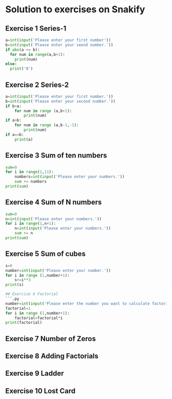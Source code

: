 # Solution to exercises on Snakify

## Exercise 1 Series-1
```.py
a=int(input('Please enter your first number'))
b=int(input('Please enter your seond number.'))
if abs(a <= b):
  for num in range(a,b+1):
    print(num)
else:
  print('0')
```

## Exercise 2 Series-2
```.py
a=int(input('Please enter your first number.'))
b=int(input('Please enter your second number.'))
if b>a:
    for num in range (a,b+1):
        print(num)
if a>b:
    for num in range (a,b-1,-1):
        print(num)
if a==b:
    print(a)
```

## Exercise 3 Sum of ten numbers
```.py
sum=0
for i in range(1,11):
    numbers=int(input('Please enter your numbers.'))
    sum += numbers
print(sum)
```

## Exercise 4 Sum of N numbers
```.py
sum=0
n=int(input('Please enter your numbers.'))
for i in range(1,n+1):
    n=int(input('Please enter your numbers.'))
    sum += n
print(sum)
```

## Exercise 5 Sum of cubes
```.py
s=0
number=int(input('Please enter your number.'))
for i in range (1,number+1):
    s+=i**3
print(s)

## Exercise 6 Factorial
```.py
number=int(input('Please enter the number you want to calculate factorial of.'))
factorial=1
for i in range (1,number+1):
    factorial=factorial*i
print(factorial)
```

## Exercise 7 Number of Zeros

## Exercise 8 Adding Factorials

## Exercise 9 Ladder

## Exercise 10 Lost Card

